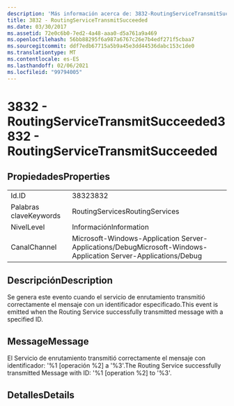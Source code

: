```yaml
---
description: 'Más información acerca de: 3832-RoutingServiceTransmitSucceeded'
title: 3832 - RoutingServiceTransmitSucceeded
ms.date: 03/30/2017
ms.assetid: 72e0c6b0-7ed2-4a48-aaa0-d5a761a9a469
ms.openlocfilehash: 56bb88295f6a987a6767c26e7b4edf271f5cbaa7
ms.sourcegitcommit: ddf7edb67715a5b9a45e3dd44536dabc153c1de0
ms.translationtype: MT
ms.contentlocale: es-ES
ms.lasthandoff: 02/06/2021
ms.locfileid: "99794005"
---
```

# <a name="3832---routingservicetransmitsucceeded"></a><span data-ttu-id="88882-103">3832 - RoutingServiceTransmitSucceeded</span><span class="sxs-lookup"><span data-stu-id="88882-103">3832 - RoutingServiceTransmitSucceeded</span></span>

## <a name="properties"></a><span data-ttu-id="88882-104">Propiedades</span><span class="sxs-lookup"><span data-stu-id="88882-104">Properties</span></span>  
  
|||  
|-|-|  
|<span data-ttu-id="88882-105">Id.</span><span class="sxs-lookup"><span data-stu-id="88882-105">ID</span></span>|<span data-ttu-id="88882-106">3832</span><span class="sxs-lookup"><span data-stu-id="88882-106">3832</span></span>|  
|<span data-ttu-id="88882-107">Palabras clave</span><span class="sxs-lookup"><span data-stu-id="88882-107">Keywords</span></span>|<span data-ttu-id="88882-108">RoutingServices</span><span class="sxs-lookup"><span data-stu-id="88882-108">RoutingServices</span></span>|  
|<span data-ttu-id="88882-109">Nivel</span><span class="sxs-lookup"><span data-stu-id="88882-109">Level</span></span>|<span data-ttu-id="88882-110">Información</span><span class="sxs-lookup"><span data-stu-id="88882-110">Information</span></span>|  
|<span data-ttu-id="88882-111">Canal</span><span class="sxs-lookup"><span data-stu-id="88882-111">Channel</span></span>|<span data-ttu-id="88882-112">Microsoft-Windows-Application Server-Applications/Debug</span><span class="sxs-lookup"><span data-stu-id="88882-112">Microsoft-Windows-Application Server-Applications/Debug</span></span>|  
  
## <a name="description"></a><span data-ttu-id="88882-113">Descripción</span><span class="sxs-lookup"><span data-stu-id="88882-113">Description</span></span>  

 <span data-ttu-id="88882-114">Se genera este evento cuando el servicio de enrutamiento transmitió correctamente el mensaje con un identificador especificado.</span><span class="sxs-lookup"><span data-stu-id="88882-114">This event is emitted when the Routing Service successfully transmitted message with a specified ID.</span></span>  
  
## <a name="message"></a><span data-ttu-id="88882-115">Message</span><span class="sxs-lookup"><span data-stu-id="88882-115">Message</span></span>  

 <span data-ttu-id="88882-116">El Servicio de enrutamiento transmitió correctamente el mensaje con identificador: '%1 [operación %2] a '%3'.</span><span class="sxs-lookup"><span data-stu-id="88882-116">The Routing Service successfully transmitted Message with ID: '%1 [operation %2] to '%3'.</span></span>  
  
## <a name="details"></a><span data-ttu-id="88882-117">Detalles</span><span class="sxs-lookup"><span data-stu-id="88882-117">Details</span></span>
